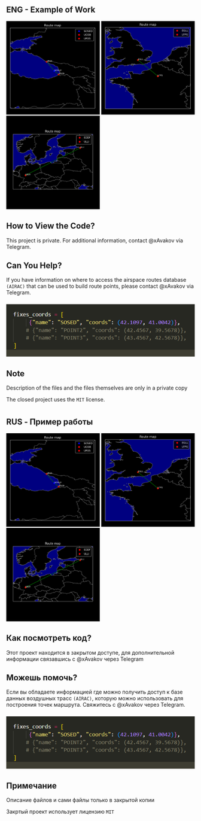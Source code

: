 ## ENG - Example of Work

<img src="images/example_2.png" alt="" width="250" height="250"> <img src="images/example_1.png" alt="" width="250" height="250"> <img src="images/example_3.png" alt="" width="250" height="250">

## How to View the Code?

This project is private. For additional information, contact @xAvakov via Telegram.

## Can You Help?

If you have information on where to access the airspace routes database `(AIRAC)` that can be used to build route points, please contact @xAvakov via Telegram.

###

![4](images/example_4.png "4")

## Note

Description of the files and the files themselves are only in a private copy

The closed project uses the `MIT` license.

#

## RUS - Пример работы

<img src="images/example_2.png" alt="" width="250" height="250"> <img src="images/example_1.png" alt="" width="250" height="250"> <img src="images/example_3.png" alt="" width="250" height="250">

## Как посмотреть код?

Этот проект находится в закрытом доступе, для дополнительной информации связавшись с @xAvakov через Telegram

## Можешь помочь?

Если вы обладаете информацией где можно получить доступ к базе данных воздушных трасс `(AIRAC)`, которую можно использовать для построения точек маршрута. Свяжитесь с @xAvakov через Telegram.

###

![4](images/example_4.png "4")

## Примечание

Описание файлов и сами файлы только в закрытой копии

Закртый проект использует лицензию `MIT` 